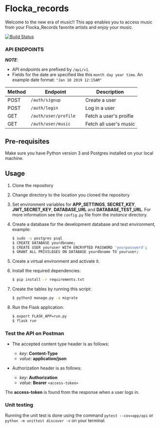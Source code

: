 # Flocka_records

Welcome to the new era of music!!
This app enables you to access music from your Flocka_Records favorite artists and enjoy your music.

[![Build Status](https://travis-ci.com/flocka12/Flocka_records.svg?branch=develop)](https://travis-ci.com/flocka12/Flocka_records)

### API ENDPOINTS

**_NOTE_**:

- API endpoints are prefixed by `/api/v1`.
- Fields for the date are specified like this `month day year time`. An example date format: `"Jan 10 2019 12:15AM"`

| Method        | Endpoint                                    | Description              |
| ------------- | --------------------------------------------| ------------------------ |
| POST          | `/auth/signup`                              | Create a user            |
| POST          | `/auth/login`                               | Log in a user            |
| GET           | `/auth/user/profile  `                      | Fetch a user's proifle   |
| GET           | `/auth/user/music`                          | Fetch all user's music   |


## Pre-requisites

Make sure you have Python version 3 and Postgres installed on your local machine.

## Usage

1. Clone the repository 

2. Change directory to the location you cloned the repository

3. Set environment variables for **APP_SETTINGS**, **SECRET_KEY**, **JWT_SECRET_KEY**, **DATABASE_URL** and **DATABASE_TEST_URL**. For more information see the `config.py` file from the _instance_ directory.

4. Create a database for the development database and test environment, example:

    ```bash
    $ sudo -u postgres psql
    $ CREATE DATABASE yourdbname;
    $ CREATE USER youruser WITH ENCRYPTED PASSWORD 'yourpassword';
    $ GRANT ALL PRIVILEGES ON DATABASE yourdbname TO youruser;
    ``` 

4. Create a virtual environment and activate it.
5. Install the required dependencies:

    ```bash
    $ pip install -r requirements.txt
    ``` 

6. Create the tables by running this script:

    ```bash
    $ python3 manage.py -a migrate
    ```

7. Run the Flask application:

    ```bash
    $ export FLASK_APP=run.py
    $ flask run
    ``` 

### Test the API on Postman

- The accepted content type header is as follows:

  - *key*: **Content-Type** 
  - *value*: **application/json**

- Authorization header is as follows:

  - *key*: **Authorization** 
  - *value*: **Bearer** `<access-token>`

The **access-token** is found from the response when a user logs in.

### Unit testing

Running the unit test is done using the command `pytest --cov=app/api` or `python -m unittest discover -v` on your terminal.
